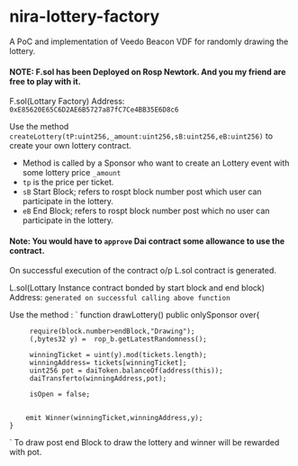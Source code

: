 # nira-lottery-factory
A PoC and implementation of Veedo Beacon VDF for randomly drawing the lottery.

#### NOTE: F.sol has been Deployed on Rosp Newtork. And you my friend are free to play with it.


F.sol(Lottary Factory) Address:
`0xE85620E65C6D2AE6B5727a87fC7Ce4BB35E6D8c6`

Use the method `createLottery(tP:uint256,_amount:uint256,sB:uint256,eB:uint256)` to create your own lottery contract.
* Method is called by a Sponsor who want to create an Lottery event with some lottery price `_amount`
* `tp` is the price per ticket.
* `sB` Start Block; refers to rospt block number post which user can participate in the lottery.
* `eB` End Block; refers to rospt block number post which no user can participate in the lottery.

#### Note: You would have to `approve` Dai contract some allowance to use the contract.

On successful execution of the contract o/p L.sol contract is generated.

L.sol(Lottary Instance contract bonded by start block and end block) Address:
`generated on successful calling above function`

Use the method :
`    function drawLottery() public  onlySponsor over{
        
         require(block.number>endBlock,"Drawing");
         (,bytes32 y) =  rop_b.getLatestRandomness();
        
         winningTicket = uint(y).mod(tickets.length);
         winningAddress= tickets[winningTicket];
         uint256 pot = daiToken.balanceOf(address(this));
         daiTransferto(winningAddress,pot);
         
         isOpen = false;
    
         
        emit Winner(winningTicket,winningAddress,y);
    }
`
To draw post end Block to draw the lottery and winner will be rewarded with pot.
